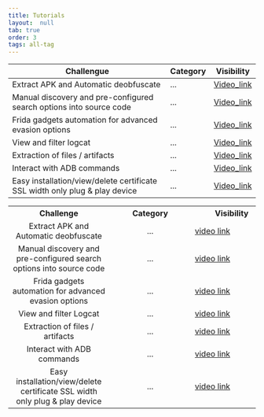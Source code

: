 ```yaml
---
title: Tutorials
layout:  null
tab: true
order: 3
tags: all-tag
---
```


| Challengue | Category | Visibility |
| --------------- | --------------- | --------------- |
| Extract APK and Automatic deobfuscate | ... | [Video_link](https://youtube.com/) |
| Manual discovery and pre-configured search options into source code | ... | [Video_link](https://youtube.com/) |
| Frida gadgets automation for advanced evasion options | ... | [Video_link](https://youtube.com/) |
|	View and filter logcat | ... | [Video_link](https://youtube.com/) |
| Extraction of files / artifacts  | ...| [Video_link](https://youtube.com/) |
| Interact with ADB commands | ... | [Video_link](https://youtube.com/) |
| Easy installation/view/delete certificate SSL width only plug & play device | ... | [Video_link](https://youtube.com/) |

<table>
  <tr>
    <th>Challenge</th>
    <th>Category</th>
    <th>Visibility</th>
  </tr>
  
  <tr>
    <td style="min-width: 190px; text-align: center; vertical-align: middle;">Extract APK and Automatic deobfuscate</td>
    <td style="min-width: 150px; text-align: center; vertical-align: middle;">...</td>
    <td style="min-width: 150px"><a href="https://youtube.com" target="_blank">video link</a></td>
  </tr>

  <tr>
    <td style="min-width: 190px; text-align: center; vertical-align: middle;">Manual discovery and pre-configured search options into source code</td>
    <td style="min-width: 150px; text-align: center; vertical-align: middle;">...</td>
    <td style="min-width: 150px"><a href="https://youtube.com" target="_blank">video link</a></td>
  </tr>
  
  <tr>
    <td style="min-width: 190px; text-align: center; vertical-align: middle;">Frida gadgets automation for advanced evasion options</td>
    <td style="min-width: 150px; text-align: center; vertical-align: middle;">...</td>
    <td style="min-width: 150px"><a href="https://youtube.com" target="_blank">video link</a></td>
  </tr>
  
  <tr>
    <td style="min-width: 190px; text-align: center; vertical-align: middle;">View and filter Logcat</td>
    <td style="min-width: 150px; text-align: center; vertical-align: middle;">...</td>
    <td style="min-width: 150px"><a href="https://youtube.com" target="_blank">video link</a></td>
  </tr>
  
  <tr>
    <td style="min-width: 190px; text-align: center; vertical-align: middle;">Extraction of files / artifacts</td>
    <td style="min-width: 150px; text-align: center; vertical-align: middle;">...</td>
    <td style="min-width: 150px"><a href="https://youtube.com" target="_blank">video link</a></td>
  </tr>
  
  <tr>
    <td style="min-width: 190px; text-align: center; vertical-align: middle;">Interact with ADB commands</td>
    <td style="min-width: 150px; text-align: center; vertical-align: middle;">...</td>
    <td style="min-width: 150px"><a href="https://youtube.com" target="_blank">video link</a></td>
  </tr>
  
  <tr>
    <td style="min-width: 190px; text-align: center; vertical-align: middle;">Easy installation/view/delete certificate SSL width only plug & play device</td>
    <td style="min-width: 150px; text-align: center; vertical-align: middle;">...</td>
    <td style="min-width: 150px"><a href="https://youtube.com" target="_blank">video link</a></td>
  </tr>

</table>
